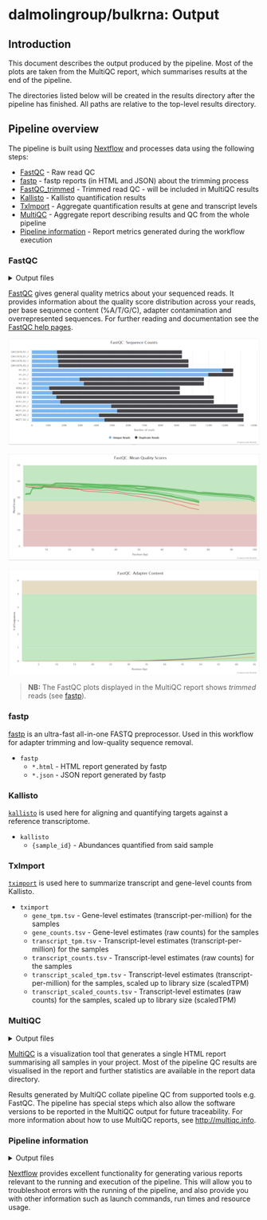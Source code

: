# dalmolingroup/bulkrna: Output

## Introduction

This document describes the output produced by the pipeline. Most of the plots are taken from the MultiQC report, which summarises results at the end of the pipeline.

The directories listed below will be created in the results directory after the pipeline has finished. All paths are relative to the top-level results directory.

## Pipeline overview

The pipeline is built using [Nextflow](https://www.nextflow.io/) and processes data using the following steps:

- [FastQC](#fastqc) - Raw read QC
- [fastp](#fastp) - fastp reports (in HTML and JSON) about the trimming process
- [FastQC_trimmed](#fastqc) - Trimmed read QC - will be included in MultiQC results
- [Kallisto](#kallisto) - Kallisto quantification results
- [TxImport](#tximport) - Aggregate quantification results at gene and transcript levels
- [MultiQC](#multiqc) - Aggregate report describing results and QC from the whole pipeline
- [Pipeline information](#pipeline-information) - Report metrics generated during the workflow execution

### FastQC

<details markdown="1">
<summary>Output files</summary>

- `fastqc/`
  - `*_fastqc.html`: FastQC report containing quality metrics.
  - `*_fastqc.zip`: Zip archive containing the FastQC report, tab-delimited data file and plot images.

</details>

[FastQC](http://www.bioinformatics.babraham.ac.uk/projects/fastqc/) gives general quality metrics about your sequenced reads. It provides information about the quality score distribution across your reads, per base sequence content (%A/T/G/C), adapter contamination and overrepresented sequences. For further reading and documentation see the [FastQC help pages](http://www.bioinformatics.babraham.ac.uk/projects/fastqc/Help/).

![MultiQC - FastQC sequence counts plot](images/mqc_fastqc_counts.png)

![MultiQC - FastQC mean quality scores plot](images/mqc_fastqc_quality.png)

![MultiQC - FastQC adapter content plot](images/mqc_fastqc_adapter.png)

> **NB:** The FastQC plots displayed in the MultiQC report shows _trimmed_ reads (see [fastp](#fastp)).

### fastp

[fastp](https://github.com/OpenGene/fastp) is an ultra-fast all-in-one FASTQ preprocessor. Used in this workflow for adapter trimming and low-quality sequence
removal.

- `fastp`
  - `*.html` - HTML report generated by fastp
  - `*.json` - JSON report generated by fastp

### Kallisto

[`kallisto`](https://pachterlab.github.io/kallisto/manual) is used here
for aligning and quantifying targets against a reference transcriptome.

- `kallisto`
  - `{sample_id}` - Abundances quantified from said sample

### TxImport

[`tximport`](http://bioconductor.org/packages/release/bioc/html/tximport.html) is used here
to summarize transcript and gene-level counts from Kallisto.

- `tximport`
  - `gene_tpm.tsv` - Gene-level estimates (transcript-per-million) for the samples
  - `gene_counts.tsv` - Gene-level estimates (raw counts) for the samples
  - `transcript_tpm.tsv` - Transcript-level estimates (transcript-per-million) for the samples
  - `transcript_counts.tsv` - Transcript-level estimates (raw counts) for the samples
  - `transcript_scaled_tpm.tsv` - Transcript-level estimates (transcript-per-million) for the samples, scaled up to library size (scaledTPM)
  - `transcript_scaled_counts.tsv` - Transcript-level estimates (raw counts) for the samples, scaled up to library size (scaledTPM)

### MultiQC

<details markdown="1">
<summary>Output files</summary>

- `multiqc/`
  - `multiqc_report.html`: a standalone HTML file that can be viewed in your web browser.
  - `multiqc_data/`: directory containing parsed statistics from the different tools used in the pipeline.
  - `multiqc_plots/`: directory containing static images from the report in various formats.

</details>

[MultiQC](http://multiqc.info) is a visualization tool that generates a single HTML report summarising all samples in your project. Most of the pipeline QC results are visualised in the report and further statistics are available in the report data directory.

Results generated by MultiQC collate pipeline QC from supported tools e.g. FastQC. The pipeline has special steps which also allow the software versions to be reported in the MultiQC output for future traceability. For more information about how to use MultiQC reports, see <http://multiqc.info>.

### Pipeline information

<details markdown="1">
<summary>Output files</summary>

- `pipeline_info/`
  - Reports generated by Nextflow: `execution_report.html`, `execution_timeline.html`, `execution_trace.txt` and `pipeline_dag.dot`/`pipeline_dag.svg`.
  - Reports generated by the pipeline: `pipeline_report.html`, `pipeline_report.txt` and `software_versions.yml`. The `pipeline_report*` files will only be present if the `--email` / `--email_on_fail` parameter's are used when running the pipeline.
  - Reformatted samplesheet files used as input to the pipeline: `samplesheet.valid.csv`.

</details>

[Nextflow](https://www.nextflow.io/docs/latest/tracing.html) provides excellent functionality for generating various reports relevant to the running and execution of the pipeline. This will allow you to troubleshoot errors with the running of the pipeline, and also provide you with other information such as launch commands, run times and resource usage.
